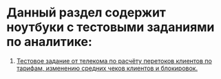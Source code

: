 # Данный раздел содержит ноутбуки с тестовыми заданиями по аналитике:

1. [Тестовое задание от телекома по расчёту перетоков клиентов по тарифам, изменению средних чеков клиентов и блокировок.](https://github.com/ratelist/test_colab/blob/main/telecom_analytics_test.ipynb)

